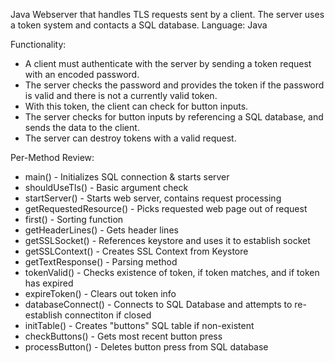 Java Webserver that handles TLS requests sent by a client. The server uses a token system and contacts a SQL database.
Language: Java

Functionality:
- A client must authenticate with the server by sending a token request with an encoded password.
- The server checks the password and provides the token if the password is valid and there is not a currently valid token.
- With this token, the client can check for button inputs.
- The server checks for button inputs by referencing a SQL database, and sends the data to the client.
- The server can destroy tokens with a valid request.

Per-Method Review:
- main() - Initializes SQL connection & starts server
- shouldUseTls() - Basic argument check
- startServer() - Starts web server, contains request processing
- getRequestedResource() - Picks requested web page out of request
- first() - Sorting function
- getHeaderLines() - Gets header lines
- getSSLSocket() - References keystore and uses it to establish socket
- getSSLContext() - Creates SSL Context from Keystore
- getTextResponse() - Parsing method
- tokenValid() - Checks existence of token, if token matches, and if token has expired
- expireToken() - Clears out token info
- databaseConnect() - Connects to SQL Database and attempts to re-establish connectiton if closed
- initTable() - Creates "buttons" SQL table if non-existent
- checkButtons() - Gets most recent button press
- processButton() - Deletes button press from SQL database